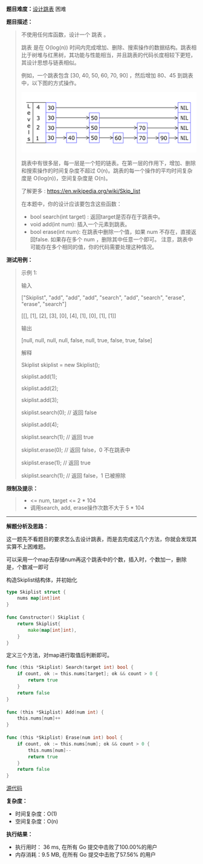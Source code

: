 
**题目难度：**[设计跳表](https://leetcode.cn/problems/design-skiplist/) 困难

**题目描述：**

> 不使用任何库函数，设计一个 跳表 。
>
> 跳表 是在 O(log(n)) 时间内完成增加、删除、搜索操作的数据结构。跳表相比于树堆与红黑树，其功能与性能相当，并且跳表的代码长度相较下更短，其设计思想与链表相似。
>
> 例如，一个跳表包含 [30, 40, 50, 60, 70, 90] ，然后增加 80、45 到跳表中，以下图的方式操作。
> 
> ![](../img/leetcode/1206设计跳表/1506_skiplist.gif)
> 
> 跳表中有很多层，每一层是一个短的链表。在第一层的作用下，增加、删除和搜索操作的时间复杂度不超过 O(n)。跳表的每一个操作的平均时间复杂度是 O(log(n))，空间复杂度是 O(n)。
> 
> 了解更多 : https://en.wikipedia.org/wiki/Skip_list
> 
> 在本题中，你的设计应该要包含这些函数：
> 
> - bool search(int target) : 返回target是否存在于跳表中。
> - void add(int num): 插入一个元素到跳表。
> - bool erase(int num): 在跳表中删除一个值，如果 num 不存在，直接返回false. 如果存在多个 num ，删除其中任意一个即可。
> 注意，跳表中可能存在多个相同的值，你的代码需要处理这种情况。


**测试用例：**

> 示例 1:
>
> 输入
>
> ["Skiplist", "add", "add", "add", "search", "add", "search", "erase", "erase", "search"]
>
> [[], [1], [2], [3], [0], [4], [1], [0], [1], [1]]
>
> 输出
>
> [null, null, null, null, false, null, true, false, true, false]
>
>
> 解释
>
> Skiplist skiplist = new Skiplist();
>
> skiplist.add(1);
>
> skiplist.add(2);
>
> skiplist.add(3);
>
> skiplist.search(0);   // 返回 false
>
> skiplist.add(4);
>
> skiplist.search(1);   // 返回 true
>
> skiplist.erase(0);    // 返回 false，0 不在跳表中
>
> skiplist.erase(1);    // 返回 true
>
> skiplist.search(1);   // 返回 false，1 已被擦除


**限制及提示：**
>  - <= num, target <= 2 * 104
>  - 调用search, add,  erase操作次数不大于 5 * 104

---
**解题分析及思路：**

这一题先不看题目的要求怎么去设计跳表，而是去完成这几个方法，你就会发现其实算不上困难题。


可以采用一个map去存储num再这个跳表中的个数，插入时，个数加一，删除是，个数减一即可

构造Skiplist结构体，并初始化
```go
type Skiplist struct {
	nums map[int]int
}

func Constructor() Skiplist {
	return Skiplist{
		make(map[int]int),
	}
}
```

定义三个方法，对map进行取值后判断即可。
```go
func (this *Skiplist) Search(target int) bool {
	if count, ok := this.nums[target]; ok && count > 0 {
		return true
	}
	return false
}

func (this *Skiplist) Add(num int) {
	this.nums[num]++
}

func (this *Skiplist) Erase(num int) bool {
	if count, ok := this.nums[num]; ok && count > 0 {
		this.nums[num]--
		return true
	}
	return false
}
```



[源代码](https://github.com/lomtom/algorithm-go/blob/main/leetcode/1206/1206设计跳表_test.go)

**复杂度：**
- 时间复杂度：O(1)
- 空间复杂度：O(n)

**执行结果：**
- 执行用时： 36 ms, 在所有 Go 提交中击败了100.00%的用户
- 内存消耗：9.5 MB, 在所有 Go 提交中击败了57.56% 的用户